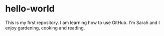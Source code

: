# hello-world
This is my first repository. I am learning how to use GitHub.
I'm Sarah and I enjoy gardening, cooking and reading.
